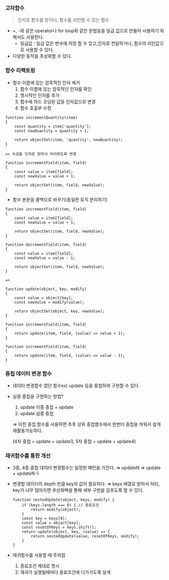 ### 고차함수

> 인자로 함수를 받거나, 함수를 리턴할 수 있는 함수
> 
- +, -와 같은 operator나 for loop와 같은 문법등을 일급 값으로 만들어 사용하기 위해서도 사용한다.
    - 일급값 : 일급 값은 변수에 저장 할 수 있고,인자로 전달하거나, 함수의 리턴값으로 사용할 수 있다.
- 다양한 동작을 추상화할 수 있다.

### 함수 리팩토링

- 함수 이름에 있는 암묵적인 인자 제거
    1. 함수 이름에 있는 암묵적인 인자를 확인
    2. 명시적인 인자를 추가
    3. 함수에 하드 코딩된 값을 인자값으로 변경
    4. 함수 호출부 수정

```tsx
function incrementQuantity(item)
{
	const quantity = item['quantity'];
	const newQuantity = quantity + 1;
	
	return objectSet(item, 'quantity', newQuantity);
}

=> 속성을 인자로 받아서 처리하도록 변경

function incrementField(item, field)
{
	const value = item[field];
	const newValue = value + 1;
	
	return objectSet(item, field, newValue);
}
```

- 함수 본문을 콜백으로 바꾸기(동일한 로직 분리하기)

```tsx
function incrementField(item, field)
{
	const value = item[field];
	const newValue = value + 1;
	
	return objectSet(item, field, newValue);
}

function decrementField(item, field)
{
	const value = item[field];
	const newValue = value - 1;
	
	return objectSet(item, field, newValue);
}

=>

function update(object, key, modify)
{
	const value = object[key];
	const newValue = modify(value);
	
	return objectSet(object, key, newValue);
}

function incrementField(item, field)
{
	return update(item, field, (value) => value + 1);
}

function incrementField(item, field)
{
	return update(item, field, (value) => value - 1);
}
```

### 중첩 데이터 변경 함수

- 데이터 변경함수 였던 함수ex) update 등을 중첩하여 구현할 수 있다.
- 삼중 중첩을 구현하는 방법?
    1. update 이중 중첩 + update
    2. update 삼중 중첩
    
    ⇒ 이전 중첩 함수를 사용하면 추후 상위 중첩함수에서 한번더 중첩을 씌워서 쉽게 재활용가능하다.
    
    (4차 중첩 = update + update3, 5차 중첩 = update + update4)
    

### 재귀함수를 통한 개선

- 3중, 4중 중첩 데이터 변경함수는 일정한 패턴을 가진다. ⇒ updateN ⇒ update + updateN-1
- 변경할 데이터의 depth 만큼 key의 값이 필요하다. ⇒ keys 배열로 받아서 처리, key가 너무 많아지면 추상화벽을 통해 세부 구현을 감추도록 할 수 있다.
    
    ```tsx
    function nestedUpdate(object, keys, modify) {
    	if (keys.length === 0) { // 종료조건
    		return modify(object); 
    	}
    	const key = keys[0];
    	const value = object[key];
    	const resetOfKeys = keys.shift();
    	return update(object, key, (value) => {
    		return nestedUpdate(value, resetOfKeys, modify);
    	}
    }
    ```
    
- 재귀함수를 사용할 때 주의점
    1. 종료조건 제대로 명시
    2. 재귀가 실행될때마다 종료조건에 다가가도록 설계

